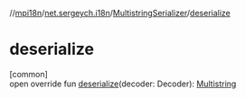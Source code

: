 //[mpi18n](../../../index.md)/[net.sergeych.i18n](../index.md)/[MultistringSerializer](index.md)/[deserialize](deserialize.md)

# deserialize

[common]\
open override fun [deserialize](deserialize.md)(decoder: Decoder): [Multistring](../-multistring/index.md)

